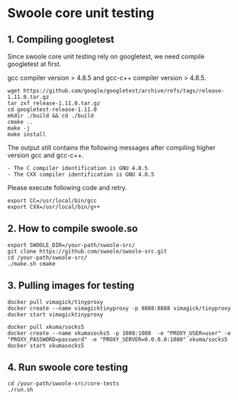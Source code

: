 **Swoole core unit testing**
===========
## **1. Compiling googletest**
Since swoole core unit testing rely on googletest, we need compile googletest at first.

gcc compiler version > 4.8.5 and gcc-c++ compiler version > 4.8.5.
```shell
wget https://github.com/google/googletest/archive/refs/tags/release-1.11.0.tar.gz
tar zxf release-1.11.0.tar.gz
cd googletest-release-1.11.0
mkdir ./build && cd ./build
cmake ..
make -j
make install
```
The output still contains the following messages after compiling higher version gcc and gcc-c++.

```shell
- The C compiler identification is GNU 4.8.5
- The CXX compiler identification is GNU 4.8.5
```
Please execute following code and retry.
```shell
export CC=/usr/local/bin/gcc
export CXX=/usr/local/bin/g++
```

## **2. How to compile swoole.so**
```shell
export SWOOLE_DIR=/your-path/swoole-src/
git clone https://github.com/swoole/swoole-src.git
cd /your-path/swoole-src/
./make.sh cmake
```

## **3. Pulling images for testing**
```shell
docker pull vimagick/tinyproxy
docker create --name vimagicktinyproxy -p 8888:8888 vimagick/tinyproxy
docker start vimagicktinyproxy

docker pull xkuma/socks5
docker create --name xkumasocks5 -p 1080:1080  -e "PROXY_USER=user" -e "PROXY_PASSWORD=password" -e "PROXY_SERVER=0.0.0.0:1080" xkuma/socks5
docker start xkumasocks5
```

## **4. Run swoole core testing**
```shell
cd /your-path/swoole-src/core-tests
./run.sh
```

